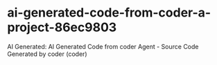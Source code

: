 # ai-generated-code-from-coder-a-project-86ec9803
AI Generated: AI Generated Code from coder Agent - Source Code Generated by coder (coder)
